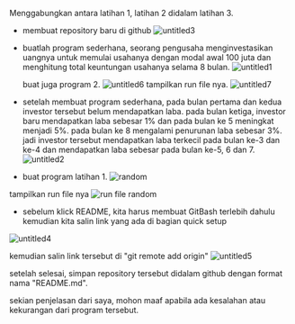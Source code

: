 Menggabungkan antara latihan 1, latihan 2 didalam latihan 3.

- membuat repository baru di github
![untitled3](https://user-images.githubusercontent.com/46734939/52930469-1e11fc80-337b-11e9-8061-400b6aab280a.png)

- buatlah program sederhana, seorang pengusaha menginvestasikan uangnya untuk memulai usahanya dengan modal awal 100 juta
  dan menghitung total keuntungan usahanya selama 8 bulan.
  ![untitled1](https://user-images.githubusercontent.com/46734939/52931779-30426980-3380-11e9-80e9-500abfb91cf8.png)
  
  buat juga program 2.
  ![untitled6](https://user-images.githubusercontent.com/46734939/52933559-579c3500-3386-11e9-9268-f7540762fe1e.png)
  tampilkan run file nya.
  ![untitled7](https://user-images.githubusercontent.com/46734939/52933594-769ac700-3386-11e9-9365-4809b2367e1b.png)
  
- setelah membuat program sederhana, pada bulan pertama dan kedua investor tersebut belum mendapatkan laba.
  pada bulan ketiga, investor baru mendapatkan laba sebesar 1% dan pada bulan ke 5 meningkat menjadi 5%. pada bulan ke 8 mengalami
  penurunan laba sebesar 3%. jadi investor tersebut mendapatkan laba terkecil pada bulan ke-3 dan ke-4 dan mendapatkan laba sebesar pada bulan ke-5, 6 dan 7.
  ![untitled2](https://user-images.githubusercontent.com/46734939/52932533-96c88700-3382-11e9-8987-6fa6a62f4056.png)

- buat program latihan 1.
![random](https://user-images.githubusercontent.com/46734939/52934166-38060c00-3388-11e9-8fc9-1a5d39303b57.png)

tampilkan run file nya
![run file random](https://user-images.githubusercontent.com/46734939/52934311-ab0f8280-3388-11e9-8d29-1b56e7eff651.png)

- sebelum klick README, kita harus membuat GitBash terlebih dahulu kemudian kita salin link yang ada di bagian quick setup

![untitled4](https://user-images.githubusercontent.com/46734939/52934406-edd15a80-3388-11e9-8207-0c18ca7b088f.png)

kemudian salin link tersebut di "git remote add origin"
![untitled5](https://user-images.githubusercontent.com/46734939/52932639-fc1c7800-3382-11e9-94c1-e1771a609554.png)

setelah selesai, simpan repository tersebut didalam github dengan format nama "README.md".


sekian penjelasan dari saya, mohon maaf apabila ada kesalahan atau kekurangan dari program tersebut.
